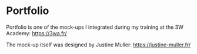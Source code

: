 # Portfolio
Portfolio is one of the mock-ups I integrated during my training at the 3W Academy: https://3wa.fr/

The mock-up itself was designed by Justine Muller: https://justine-muller.fr/
